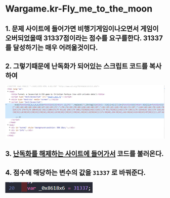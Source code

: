 # Wargame.kr-Fly_me_to_the_moon
## 1. 문제 사이트에 들어가면 비행기게임이나오면서 게임이 오버되었을때 31337점이라는 점수를 요구를한다. 31337를 달성하기는 매우 어려울것이다.   

## 2. 그렇기때문에 난독화가 되어있는 스크립트 코드를 복사하여
<img src="./img/1.png">

## 3.  [난독화를 해제하는 사이트에 들어가서](https://beautifier.io/) 코드를 불러온다.

## 4. 점수에 해당하는 변수의 값을 ```31337``` 로 바꿔준다.
<img src="./img/2.png">
